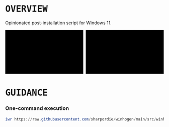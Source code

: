 # <samp>OVERVIEW</samp>

Opinionated post-installation script for Windows 11.

<img src="assets/img1.png" width="49.25%"/><img src="assets/img0.png" width="1.5%"/><img src="assets/img2.png" width="49.25%"/>

# <samp>GUIDANCE</samp>

### One-command execution

```powershell
iwr https://raw.githubusercontent.com/sharpordie/winhogen/main/src/winhogen.ps1 -o (ni $env:temp\winhogen.ps1 -f) ; try { pwsh -ep bypass $env:temp\winhogen.ps1 } catch { powershell -ep bypass $env:temp\winhogen.ps1 }
```